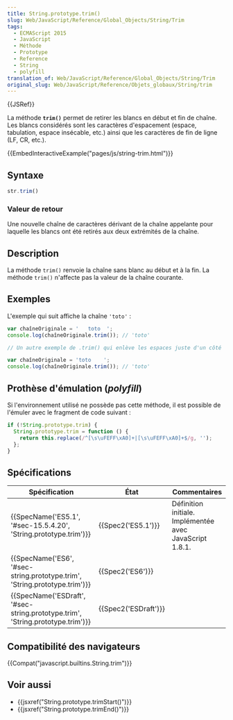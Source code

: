 ```yaml
---
title: String.prototype.trim()
slug: Web/JavaScript/Reference/Global_Objects/String/Trim
tags:
  - ECMAScript 2015
  - JavaScript
  - Méthode
  - Prototype
  - Reference
  - String
  - polyfill
translation_of: Web/JavaScript/Reference/Global_Objects/String/Trim
original_slug: Web/JavaScript/Reference/Objets_globaux/String/trim
---
```

{{JSRef}}

La méthode **`trim()`** permet de retirer les blancs en début et fin de chaîne. Les blancs considérés sont les caractères d'espacement (espace, tabulation, espace insécable, etc.) ainsi que les caractères de fin de ligne (LF, CR, etc.).

{{EmbedInteractiveExample("pages/js/string-trim.html")}}

## Syntaxe

```js
str.trim()
```

### Valeur de retour

Une nouvelle chaîne de caractères dérivant de la chaîne appelante pour laquelle les blancs ont été retirés aux deux extrémités de la chaîne.

## Description

La méthode `trim()` renvoie la chaîne sans blanc au début et à la fin. La méthode `trim()` n'affecte pas la valeur de la chaîne courante.

## Exemples

L'exemple qui suit affiche la chaîne `'toto'` :

```js
var chaîneOriginale = '   toto  ';
console.log(chaîneOriginale.trim()); // 'toto'

// Un autre exemple de .trim() qui enlève les espaces juste d'un côté

var chaîneOriginale = 'toto    ';
console.log(chaîneOriginale.trim()); // 'toto'
```

## Prothèse d'émulation (_polyfill_)

Si l'environnement utilisé ne possède pas cette méthode, il est possible de l'émuler avec le fragment de code suivant :

```js
if (!String.prototype.trim) {
  String.prototype.trim = function () {
    return this.replace(/^[\s\uFEFF\xA0]+|[\s\uFEFF\xA0]+$/g, '');
  };
}
```

## Spécifications

| Spécification                                                                                            | État                         | Commentaires                                            |
| -------------------------------------------------------------------------------------------------------- | ---------------------------- | ------------------------------------------------------- |
| {{SpecName('ES5.1', '#sec-15.5.4.20', 'String.prototype.trim')}}                     | {{Spec2('ES5.1')}}     | Définition initiale. Implémentée avec JavaScript 1.8.1. |
| {{SpecName('ES6', '#sec-string.prototype.trim', 'String.prototype.trim')}}     | {{Spec2('ES6')}}         |                                                         |
| {{SpecName('ESDraft', '#sec-string.prototype.trim', 'String.prototype.trim')}} | {{Spec2('ESDraft')}} |                                                         |

## Compatibilité des navigateurs

{{Compat("javascript.builtins.String.trim")}}

## Voir aussi

- {{jsxref("String.prototype.trimStart()")}}
- {{jsxref("String.prototype.trimEnd()")}}
